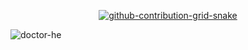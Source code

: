 <center>
  <a href="javascript:void();">
  
  ![github-contribution-grid-snake](https://user-images.githubusercontent.com/109459992/192511565-d6879158-19d7-4cdf-aeec-73b1d12a9c1d.svg)
  
  </a>
</center>

![doctor-he](https://activity-graph.herokuapp.com/graph?username=muath-ye&bg_color=161B22&color=9e9e9e&line=bababa&point=a76c6c&area=true&hide_border=true&hide_title=true)

